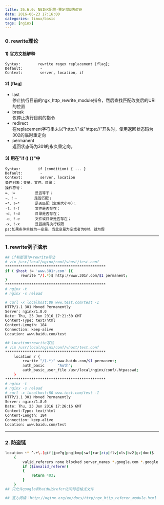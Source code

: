 ```yaml
---
title: 26.6.0: NGINX配置-重定向&防盗链
date: 2016-06-23 17:16:00
categories: linux/basic
tags: [nginx]
---
```


### 0. rewrite理论
#### 1) 官方文档解释
```
Syntax:        rewrite regex replacement [flag];  
Default:        -  
Context:        server, location, if
``` 

#### 2) [flag]
- last  
停止执行目前的ngx_http_rewrite_module指令，然后查找匹配改变后的URI的位置
- break  
仅停止执行目前的指令
- redirect  
在replacement字符串未以"http://"或"https://"开头时，使用返回状态码为302的临时重定向
- permanent   
返回状态码为301的永久重定向。

#### 3) 用在"if () {}"中
```
Syntax:        if (condition) { ... }
Default:        -
Context:        server, location
条件对象：变量、文件、目录；
操作符号：
=、!=         是否等于；
~、！~        是否匹配；
~*、!~*       是否匹配（忽略大小写）；
-f、!-f       文件是否存在；
-d、!-d       目录是否存在；
-e、!-e       文件或目录是否存在；
-x、!-x       是否拥有执行权限
ps:如果条件单独为一变量，当此变量为空或者为0时，就为假
```  

---

### 1. rewrite例子演示
``` bash
## if判断语句+rewrite写法
# vim /usr/local/nginx/conf/vhost/test.conf
**********************************************
if ( $host != 'www.301r.com' ){
       rewrite ^/(.*)$ http://www.301r.com/$1 permanent;
}
**********************************************
# nginx -t
# nginx -s reload

# curl -x localhost:80 www.test.com/test -I
HTTP/1.1 301 Moved Permanently
Server: nginx/1.8.0
Date: Thu, 23 Jun 2016 17:21:30 GMT
Content-Type: text/html
Content-Length: 184
Connection: keep-alive
Location: www.baidu.com/test

## location+rewrite写法
# vim /usr/local/nginx/conf/vhost/test.conf
**********************************************
    location / {
        rewrite "/(.*)" www.baidu.com/$1 permanent;
        auth_basic      "Auth";
        auth_basic_user_file /usr/local/nginx/conf/.htpasswd;
    }
**********************************************
# nginx -t
# nginx -s reload
# curl -x localhost:80 www.test.com/test -I
HTTP/1.1 301 Moved Permanently
Server: nginx/1.8.0
Date: Thu, 23 Jun 2016 17:26:16 GMT
Content-Type: text/html
Content-Length: 184
Connection: keep-alive
Location: www.baidu.com/test
```

---

### 2. 防盗链
``` bash
location ~* ^.+\.(gif|jpe?g|png|bmp|swf|rar|zip|flv|xls|bz2|gz|doc)$
    {
        valid_referers none blocked server_names *.google.com *.google.cn *.baidu.com;
        if ($invalid_referer)
        {
            return 403;
        }
    }
## 只允许google和baidu的refer访问特定格式文件

## 官方阅读：http://nginx.org/en/docs/http/ngx_http_referer_module.html
```
